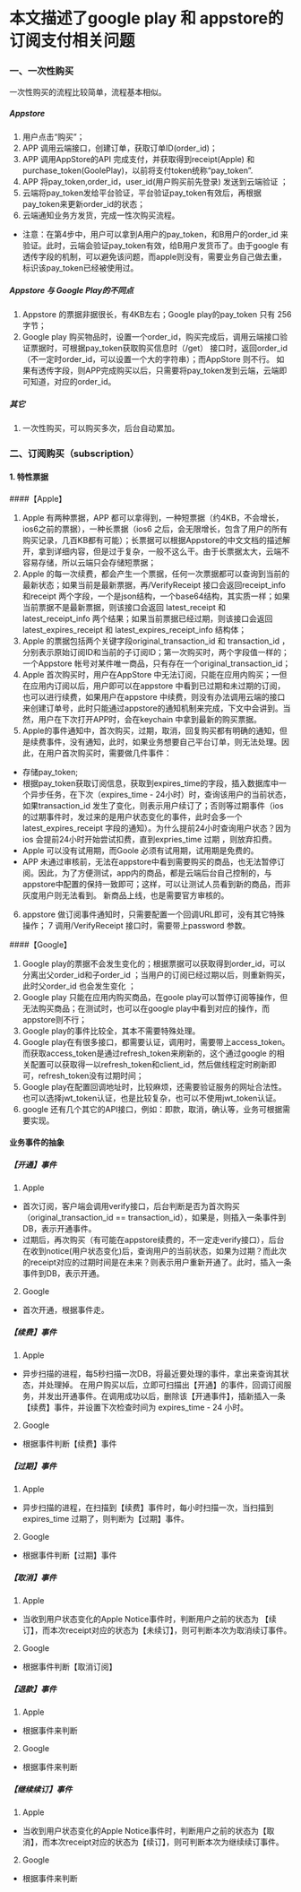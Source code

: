 # 本文描述了google play 和 appstore的订阅支付相关问题
### 一、一次性购买
一次性购买的流程比较简单，流程基本相似。
##### Appstore
1. 用户点击“购买”；
2. APP 调用云端接口，创建订单，获取订单ID(order_id)；
3. APP 调用AppStore的API 完成支付，并获取得到receipt(Apple) 和 purchase_token(GoolePlay)，以前将支付token统称“pay_token”.
4. APP 将pay_token,order_id，user_id(用户购买前先登录) 发送到云端验证 ；
5. 云端将pay_token发给平台验证，平台验证pay_token有效后，再根据pay_token来更新order_id的状态；
6. 云端通知业务方发货，完成一性次购买流程。
* 注意：在第4步中，用户可以拿到A用户的pay_token，和B用户的order_id 来验证。此时，云端会验证pay_token有效，给B用户发货币了。由于google 有透传字段的机制，可以避免该问题，而apple则没有，需要业务自己做去重，标识该pay_token已经被使用过。

##### Appstore 与 Google Play的不同点
1. Appstore 的票据非据很长，有4KB左右；Google play的pay_token 只有 256 字节；
2. Google play 购买物品时，设置一个order_id，购买完成后，调用云端接口验证票据时，可根据pay_token获取购买信息时（/get） 接口时，返回order_id（不一定时order_id，可以设置一个大的字符串）；而AppStore 则不行。 如果有透传字段，则APP完成购买以后，只需要将pay_token发到云端，云端即可知道，对应的order_id。

##### 其它 
1. 一次性购买，可以购买多次，后台自动累加。

### 二、订阅购买（subscription）
#### 1. 特性票据
####【Apple】
1. Apple 有两种票据，APP 都可以拿得到，一种短票据（约4KB，不会增长，ios6之前的票据），一种长票据（ios6 之后，会无限增长，包含了用户的所有购买记录，几百KB都有可能）；长票据可以根据Appstore的中文文档的描述解开，拿到详细内容，但是过于复杂，一般不这么干。由于长票据太大，云端不容易存储，所以云端只会存储短票据；
2. Apple 的每一次续费，都会产生一个票据，任何一次票据都可以查询到当前的最新状态；如果当前是最新票据，再/VerifyReceipt 接口会返回receipt_info和receipt 两个字段，一个是json结构，一个base64结构，其实质一样；如果当前票据不是最新票据，则该接口会返回 latest_receipt 和 latest_receipt_info 两个结果；如果当前票据已经过期，则该接口会返回 latest_expires_receipt 和 latest_expires_receipt_info 结构体；
3. Apple 的票据包括两个关键字段original_transaction_id 和 transaction_id ，分别表示原始订阅ID和当前的子订阅ID；第一次购买时，两个字段值一样的；
一个Appstore 帐号对某件唯一商品，只有存在一个original_transaction_id；
4. Apple 首次购买时，用户在AppStore 中无法订阅，只能在应用内购买；一但在应用内订阅以后，用户即可以在appstore 中看到已过期和未过期的订阅，也可以进行续费，如果用户在appstore 中续费，则没有办法调用云端的接口来创建订单号，此时只能通过appstore的通知机制来完成，下文中会讲到。当然，用户在下次打开APP时，会在keychain 中拿到最新的购买票据。
5. Apple的事件通知中，首次购买，过期，取消，回复购买都有明确的通知，但是续费事件，没有通知，此时，如果业务想要自己平台订单，则无法处理。因此，在用户首次购买时，需要做几件事件：
- 存储pay_token; 
- 根据pay_token获取订阅信息，获取到expires_time的字段，插入数据库中一个异步任务，在下次（expires_time - 24小时）时，查询该用户的当前状态，如果transaction_id 发生了变化，则表示用户续订了；否则等过期事件（ios 的过期事件时，发过来的是用户状态变化的事件，此时会多一个latest_expires_receipt 字段的通知）。为什么提前24小时查询用户状态？因为ios 会提前24小时开始尝试扣费，直到expries_time 过期 ，则放弃扣费。
- Apple 可以没有试用期，而Goole 必须有试用期，试用期是免费的。
- APP 未通过审核前，无法在appstore中看到需要购买的商品，也无法暂停订阅。因此，为了方便测试，app内的商品，都是云端后台自己控制的，与appstore中配置的保持一致即可；这样，可以让测试人员看到新的商品，而非灰度用户则无法看到。 新商品上线，也是需要官方审核的。
6. appstore 做订阅事件通知时，只需要配置一个回调URL即可，没有其它特殊操作；
7 调用/VerifyReceipt 接口时，需要带上password 参数。

####【Google】
1. Google play的票据不会发生变化的；根据票据可以获取得到order_id，可以分离出父order_id和子order_id ；当用户的订阅已经过期以后，则重新购买，此时父order_id 也会发生变化 ；
2. Google play 只能在应用内购买商品，在goole play可以暂停订阅等操作，但无法购买商品；在测试时，也可以在google play中看到对应的操作，而appstore则不行；
3. Google play的事件比较全，其本不需要特殊处理。
4. Google play在有很多接口，都需要认证，调用时，需要带上access_token。 而获取access_token是通过refresh_token来刷新的，这个通过google 的相关配置可以获取得一以refresh_token和client_id，然后做线程定时刷新即可，refresh_token没有过期时间；
5. Google play在配置回调地址时，比较麻烦，还需要验证服务的网址合法性。也可以选择jwt_token认证，也是比较复杂，也可以不使用jwt_token认证。
6. google 还有几个其它的API接口，例如：即款，取消，确认等，业务可根据需要实现。

#### 业务事件的抽象
##### 【开通】事件
1. Apple 
- 首次订阅，客户端会调用verify接口，后台判断是否为首次购买（original_transaction_id == transaction_id），如果是，则插入一条事件到DB，表示开通事件。
- 过期后，再次购买（有可能在appstore续费的，不一定走verify接口），后台在收到notice(用户状态变化)后，查询用户的当前状态，如果为过期？而此次的receipt对应的过期时间是在未来？则表示用户重新开通了。此时，插入一条事件到DB，表示开通。

2. Google
- 首次开通，根据事件走。

##### 【续费】事件
1. Apple
- 异步扫描的进程，每5秒扫描一次DB，将最近要处理的事件，拿出来查询其状态，并处理掉。 在用户购买以后，立即可扫描出【开通】的事件，回调订阅服务，并发出开通事件。在调用成功以后，删除该【开通事件】，插新插入一条【续费】事件，并设置下次检查时间为 expires_time - 24 小时。

2. Google
- 根据事件判断【续费】事件

##### 【过期】事件
1. Apple
- 异步扫描的进程，在扫描到【续费】事件时，每小时扫描一次，当扫描到expires_time 过期了，则判断为【过期】事件。

2. Google 
- 根据事件判断【过期】事件

##### 【取消】事件
1. Apple 
- 当收到用户状态变化的Apple Notice事件时，判断用户之前的状态为 【续订】，而本次receipt对应的状态为【未续订】，则可判断本次为取消续订事件。
2. Google
- 根据事件判断【取消订阅】

##### 【退款】事件
1. Apple
- 根据事件来判断
2. Google 
- 根据事件来判断 

##### 【继续续订】事件
1. Apple
- 当收到用户状态变化的Apple Notice事件时，判断用户之前的状态为【取消】，而本次receipt对应的状态为【续订】，则可判断本次为继续续订事件。
2. Google
- 根据事件来判断


